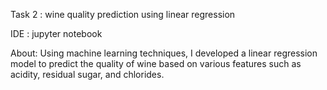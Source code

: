 Task 2 : wine quality prediction using linear regression

IDE : jupyter notebook

About:
 Using machine learning techniques, I developed a linear regression model to predict the quality 
 of wine based on various features such as acidity,
 residual sugar, and chlorides.
